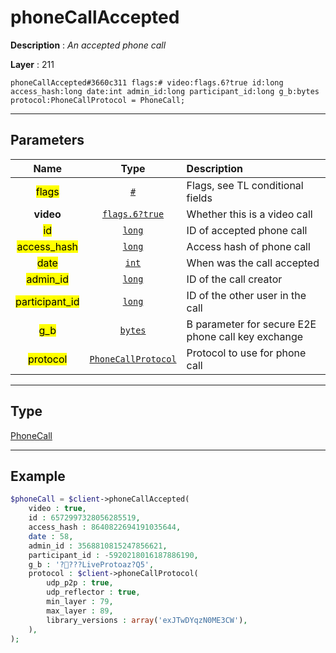 # phoneCallAccepted

**Description** : *An accepted phone call*

**Layer** : 211

```tl
phoneCallAccepted#3660c311 flags:# video:flags.6?true id:long access_hash:long date:int admin_id:long participant_id:long g_b:bytes protocol:PhoneCallProtocol = PhoneCall;
```

---

## Parameters

| Name | Type | Description |
| :---: | :---: | :--- |
| <mark>flags</mark> | [`#`](type/#) | Flags, see TL conditional fields |
| **video** | [`flags.6?true`](type/true) | Whether this is a video call |
| <mark>id</mark> | [`long`](type/long) | ID of accepted phone call |
| <mark>access_hash</mark> | [`long`](type/long) | Access hash of phone call |
| <mark>date</mark> | [`int`](type/int) | When was the call accepted |
| <mark>admin_id</mark> | [`long`](type/long) | ID of the call creator |
| <mark>participant_id</mark> | [`long`](type/long) | ID of the other user in the call |
| <mark>g_b</mark> | [`bytes`](type/bytes) | B parameter for secure E2E phone call key exchange |
| <mark>protocol</mark> | [`PhoneCallProtocol`](type/PhoneCallProtocol) | Protocol to use for phone call |

---

## Type

[PhoneCall](type/PhoneCall)

---

## Example

```php
$phoneCall = $client->phoneCallAccepted(
	video : true,
	id : 6572997328056285519,
	access_hash : 8640822694191035644,
	date : 58,
	admin_id : 3568810815247856621,
	participant_id : -5920218016187886190,
	g_b : '????LiveProtoaz?Q5',
	protocol : $client->phoneCallProtocol(
		udp_p2p : true,
		udp_reflector : true,
		min_layer : 79,
		max_layer : 89,
		library_versions : array('exJTwDYqzN0ME3CW'),
	),
);
```